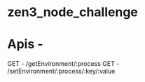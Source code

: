 # zen3_node_challenge

# Apis -
GET - /getEnvironment/:process
GET - /setEnvironment/:process/:key/:value

